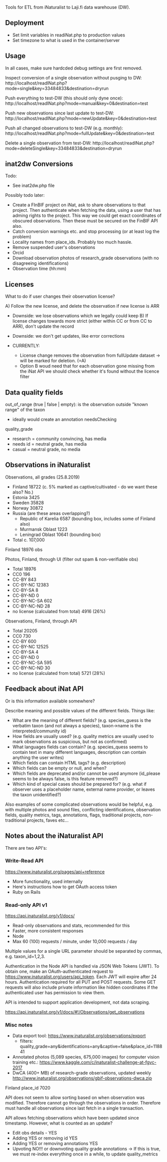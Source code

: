 
Tools for ETL from iNaturalist to Laji.fi data warehouse (DW).

## Deployment

- Set limit variables in readiNat.php to production values
- Set timezone to what is used in the container/server

## Usage

In all cases, make sure hardcded debug settings are first removed.

Inspect conversion of a single observation without pusging to DW:
http://localhost/readINat.php?mode=single&key=33484833&destination=dryrun

Push everything to test-DW (this should only dyne once):
http://localhost/readINat.php?mode=manual&key=0&destination=test

Push new observations since last update to test-DW:
http://localhost/readINat.php?mode=newUpdate&key=0&destination=test

Push all changed observations to test-DW (e.g. monthly):
http://localhost/readINat.php?mode=fullUpdate&key=0&destination=test

Delete a single observation from test-DW:
http://localhost/readINat.php?mode=deleteSingle&key=33484833&destination=dryrun


## inat2dw Conversions

Todo:

- See inat2dw.php file

Possibly todo later:

- Create a FInBIF project on iNat, ask to share observations to that project. Then authenticate when fetching the data, using a user that has adming rights to the project. This way we could get exact coordinates of obscured observations. Then these must be secured on the FinBIF API also.
- Catch conversion warnings etc. and stop processing (or at least log the problem)
- Locality names from place_ids. Probably too much hassle.
- Remove suspended user's observations
- Orcid
- Download observation photos of research_grade observations (with no disagreeing identifications) 
- Observation time (hh:mm)


## Licenses

What to do if user changes their observation license?

A) Follow the new license, and delete the observation if new license is ARR
  - Downside: we lose observations which we legally could keep
B) If license changes towards more strict (either within CC or from CC to ARR), don't update the record
  - Downside: we don't get updates, like error corrections

- CURRENTLY: 
  - License change removes the observation from fullUpdate dataset -> will be marked for deletion. (=A)
  - Option B woud need that for each observation gone missing from the iNat API we should check whether it's found without the licence filter 

## Data quality fields

out_of_range (true | false | empty): is the observation outside "known range" of the taxon

- ideally would create an annotation needsChecking

quality_grade

- research = community convincing, has media
- needs id = neutral grade, has media
- casual = neutral grade, no media

## Observations in iNaturalist

Observations, all grades (25.8.2019)

- Finland 18722 (c. 5% marked as captive/cultivated - do we want these also? No.)
- Estonia 3425
- Sweden 35828
- Norway 30872
- Russia (are these areas overlapping?)
  - Republic of Karelia 6587 (bounding box, includes some of Finland also)
  - Murmansk Oblast 1223
  - Leningrad Oblast 10641 (bounding box) 
- Total c. 107,000

Finland 18976 obs

Photos, Finland, through UI (filter out spam & non-verifiable obs)

- Total 18976
- CC0 196
- CC-BY 843
- CC-BY-NC 12383
- CC-BY-SA 8
- CC-BY-ND 0
- CC-BY-NC-SA 602
- CC-BY-NC-ND 28
- no license (calculated from total) 4916 (26%)

Observations, Finland, through API

- Total 20205
- CC0 730
- CC-BY 600
- CC-BY-NC 12525
- CC-BY-SA 4
- CC-BY-ND 0
- CC-BY-NC-SA 595
- CC-BY-NC-ND 30
- no license (calculated from total) 5721 (28%)


## Feedback about iNat API

Or is this information available somewhere?

Describe meaning and possible values of the different fields. Things like:

- What are the meaning of different fields? (e.g. species_guess is the verbatim taxon (and not always a species), taxon->name is the interpreted/community id)
- How fields are usually used? (e.g. quality metrics are usually used to mark observations as suspicious, but not as confirmed)
- What languages fields can contain? (e.g. species_quess seems to contain text in many different languages, description can contain anything the user writes)
- Which fields can contain HTML tags? (e.g. description)
- Which fields can be empty or null, and when?
- Which fields are deprecated and/or cannot be used anymore (id_please seems to be always false, is this feature removed?)
- Which kind of special cases should be prepared for? (e.g. what if observer uses a placeholder name, external name provider, or leaves the taxon unidentified?)


Also examples of some complicated observations would be helpful, e.g. with multiple photos and sound files, conflicting identifications, observation fields, quality metrics, tags, annotations, flags, traditional projects, non-traditional projects, faves etc...


## Notes about the iNaturalist API

There are two API's:

### Write-Read API

https://www.inaturalist.org/pages/api+reference

- More functionality, used internally
- Here's instructions how to get OAuth access token
- Ruby on Rails

### Read-only API v1

https://api.inaturalist.org/v1/docs/

- Read-only observations and stats, recommended for this
- Faster, more consistent responses
- Node
- Max 60 (100) requests / minute, under 10,000 requests / day

Multiple values for a single URL parameter should be separated by commas, e.g. taxon_id=1,2,3.

Authentication in the Node API is handled via JSON Web Tokens (JWT). To obtain one, make an OAuth-authenticated request to https://www.inaturalist.org/users/api_token. Each JWT will expire after 24 hours. Authentication required for all PUT and POST requests. Some GET requests will also include private information like hidden coordinates if the authenticated user has permission to view them.

API is intended to support application development, not data scraping.

https://api.inaturalist.org/v1/docs/#!/Observations/get_observations

### Misc notes

- Data export tool: https://www.inaturalist.org/observations/export
   - filters: quality_grade=any&identifications=any&captive=false&place_id=118841
- Annotated photos (5,089 species, 675,000 images) for computer vision training etc.: https://www.kaggle.com/c/inaturalist-challenge-at-fgvc-2017
- DwCA (400+ MB) of research-grade observations, updated weekly http://www.inaturalist.org/observations/gbif-observations-dwca.zip

Finland place_id 7020

API does not seem to allow sorting based on when observation was modified. Therefore cannot go through the observations in order. Therefore must handle all observations since last fetch in a single transaction.

API allows fetching observations which have been updated since timestamp. However, what is counted as an update?

- Edit obs details - YES
- Adding YES or removing id YES
- Adding YES or removing annotations YES
- Upvoting NO!!! or downvoting quality grade annotations
  -> If this is true, we must re-index everything once in a while, to update quality_metrics




